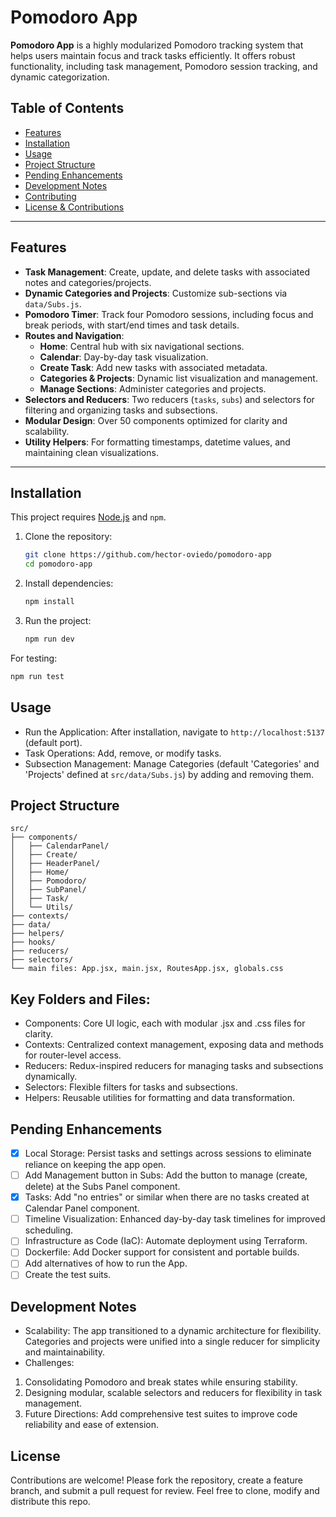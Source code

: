# Pomodoro App

**Pomodoro App** is a highly modularized Pomodoro tracking system that helps users maintain focus and track tasks efficiently. It offers robust functionality, including task management, Pomodoro session tracking, and dynamic categorization.

## Table of Contents

- [Features](#features)
- [Installation](#installation)
- [Usage](#usage)
- [Project Structure](#project-structure)
- [Pending Enhancements](#pending-enhancements)
- [Development Notes](#development-notes)
- [Contributing](#contributing)
- [License & Contributions](#license)

---

## Features

- **Task Management**: Create, update, and delete tasks with associated notes and categories/projects.
- **Dynamic Categories and Projects**: Customize sub-sections via `data/Subs.js`.
- **Pomodoro Timer**: Track four Pomodoro sessions, including focus and break periods, with start/end times and task details.
- **Routes and Navigation**:
  - **Home**: Central hub with six navigational sections.
  - **Calendar**: Day-by-day task visualization.
  - **Create Task**: Add new tasks with associated metadata.
  - **Categories & Projects**: Dynamic list visualization and management.
  - **Manage Sections**: Administer categories and projects.
- **Selectors and Reducers**: Two reducers (`tasks`, `subs`) and selectors for filtering and organizing tasks and subsections.
- **Modular Design**: Over 50 components optimized for clarity and scalability.
- **Utility Helpers**: For formatting timestamps, datetime values, and maintaining clean visualizations.

---

## Installation

This project requires [Node.js](https://nodejs.org) and `npm`.

1. Clone the repository:
   ```bash
   git clone https://github.com/hector-oviedo/pomodoro-app
   cd pomodoro-app
   ```

2. Install dependencies:

   ```bash
   npm install
   ```

3. Run the project:

   ```bash
   npm run dev
   ```

For testing:

   ```bash
   npm run test
   ```

## Usage
- Run the Application: After installation, navigate to `http://localhost:5137` (default port).
- Task Operations: Add, remove, or modify tasks.
- Subsection Management: Manage Categories (default 'Categories' and 'Projects' defined at `src/data/Subs.js`) by adding and removing them.

## Project Structure

```
src/
├── components/
│   ├── CalendarPanel/
│   ├── Create/
│   ├── HeaderPanel/
│   ├── Home/
│   ├── Pomodoro/
│   ├── SubPanel/
│   ├── Task/
│   └── Utils/
├── contexts/
├── data/
├── helpers/
├── hooks/
├── reducers/
├── selectors/
└── main files: App.jsx, main.jsx, RoutesApp.jsx, globals.css
```

## Key Folders and Files:
- Components: Core UI logic, each with modular .jsx and .css files for clarity.
- Contexts: Centralized context management, exposing data and methods for router-level access.
- Reducers: Redux-inspired reducers for managing tasks and subsections dynamically.
- Selectors: Flexible filters for tasks and subsections.
- Helpers: Reusable utilities for formatting and data transformation.

## Pending Enhancements

- [x] Local Storage: Persist tasks and settings across sessions to eliminate reliance on keeping the app open.
- [ ] Add Management button in Subs: Add the button to manage (create, delete) at the Subs Panel component.
- [x] Tasks: Add "no entries" or similar when there are no tasks created at Calendar Panel component.
- [ ] Timeline Visualization: Enhanced day-by-day task timelines for improved scheduling.
- [ ] Infrastructure as Code (IaC): Automate deployment using Terraform.
- [ ] Dockerfile: Add Docker support for consistent and portable builds.
- [ ] Add alternatives of how to run the App.
- [ ] Create the test suits.

## Development Notes
- Scalability: The app transitioned to a dynamic architecture for flexibility. Categories and projects were unified into a single reducer for simplicity and maintainability.
- Challenges:
1. Consolidating Pomodoro and break states while ensuring stability.
2. Designing modular, scalable selectors and reducers for flexibility in task management.
3. Future Directions: Add comprehensive test suites to improve code reliability and ease of extension.

## License

Contributions are welcome! Please fork the repository, create a feature branch, and submit a pull request for review.
Feel free to clone, modify and distribute this repo.